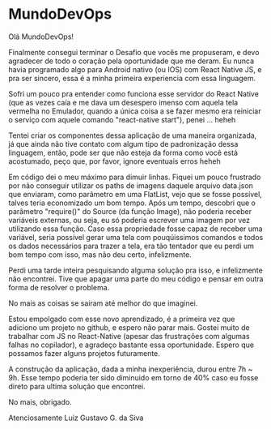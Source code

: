 # MundoDevOps

Olá MundoDevOps!

Finalmente consegui terminar o Desafio que vocês me propuseram, e devo agradecer de todo o coração pela oportunidade que me deram. 
Eu nunca havia programado algo para Android nativo (ou IOS) com React Native JS, e pra ser sincero, essa é a minha primeira experiencia com essa linguagem. 

Sofri um pouco pra entender como funciona esse servidor do React Native (que as vezes caía e me dava um desespero imenso com aquela tela vermelha no Emulador, quando a única coisa a se fazer mesmo era reiniciar o serviço com aquele comando "react-native start"), penei ... heheh

Tentei criar os componentes dessa aplicação de uma maneira organizada, já que ainda não tive contato com algum tipo de padronização dessa linguagem, então, pode ser que não esteja da forma como você está acostumado, peço que, por favor, ignore eventuais erros heheh

Em código dei o meu máximo para dimuir linhas. Fiquei um pouco frustrado por não conseguir utilizar os paths de imagens daquele arquivo data.json que enviaram, como parâmetro em uma FlatList, vejo que se fosse possível, talves teria economizado um bom tempo. 
Após um tempo, descobri que o parâmetro "require()" do Source (da função Image), não poderia receber variáveis externas, ou seja, eu só poderia escrever uma imagem por vez utilizando essa função. Caso essa propriedade fosse capaz de receber uma variável, seria possível gerar uma tela com pouqúissimos comandos e todos os dados necessários para trazer a tela, era tão tentador que eu perdi um bom tempo com isso, mas não deu certo, infelizmente. 

Perdi uma tarde inteira pesquisando alguma solução pra isso, e infelizmente não encontrei. Tive que apagar uma parte do meu código e pensar em outra forma de resolver o problema. 

No mais as coisas se sairam até melhor do que imaginei. 

Estou empolgado com esse novo aprendizado, é a primeira vez que adiciono um projeto no github, e espero não parar mais. Gostei muito de trabalhar com JS no React-Native (apesar das frustrações com algumas falhas no copilador), e agradeço bastante essa oportunidade. Espero que possamos fazer alguns projetos futuramente. 

A construção da aplicação, dada a minha inexperiência, durou entre 7h ~ 9h. Esse tempo poderia ter sido diminuido em torno de 40% caso eu fosse direto para ultima solução que encontrei. 

No mais, obrigado. 

Atenciosamente Luiz Gustavo G. da Siva
